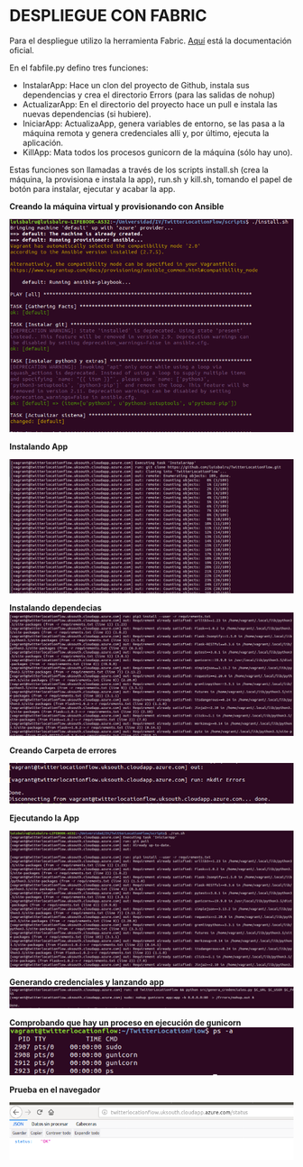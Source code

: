 # DESPLIEGUE CON FABRIC

Para el despliegue utilizo la herramienta Fabric. [Aquí](http://docs.fabfile.org/en/2.4/) está la documentación oficial.

En el fabfile.py defino tres funciones:

- InstalarApp: Hace un clon del proyecto de Github, instala sus dependencias y crea el directorio Errors (para las salidas de nohup)
- ActualizarApp: En el directorio del proyecto hace un pull e instala las nuevas dependencias (si hubiere).
- IniciarApp: ActualizaApp, genera variables de entorno, se las pasa a la máquina remota y genera credenciales allí y, por último, ejecuta la aplicación.
- KillApp: Mata todos los procesos gunicorn de la máquina (sólo hay uno).

Estas funciones son llamadas a través de los scripts install.sh (crea la máquina, la provisiona e instala la app), run.sh y kill.sh, tomando el papel de botón para instalar, ejecutar y acabar la app.

**Creando la máquina virtual y provisionando con Ansible**

![actualizar](images/instalando1.png)

**Instalando App**

![instalando2](images/instalando2.png)

**Instalando dependecias**
![instalando3](images/instalando3.png)

**Creando Carpeta de errores**

![instalando4](images/instalando4.png)

**Ejecutando la App**

![ejecutando1](images/ejecutando1.png)

**Generando credenciales y lanzando app**
![ejecutando2](images/ejecutando2.png)

**Comprobando que hay un proceso en ejecución de gunicorn**
![prueba-ejecución](images/ejecucion.png)

**Prueba en el navegador**

![funcionando](images/prueba.png)